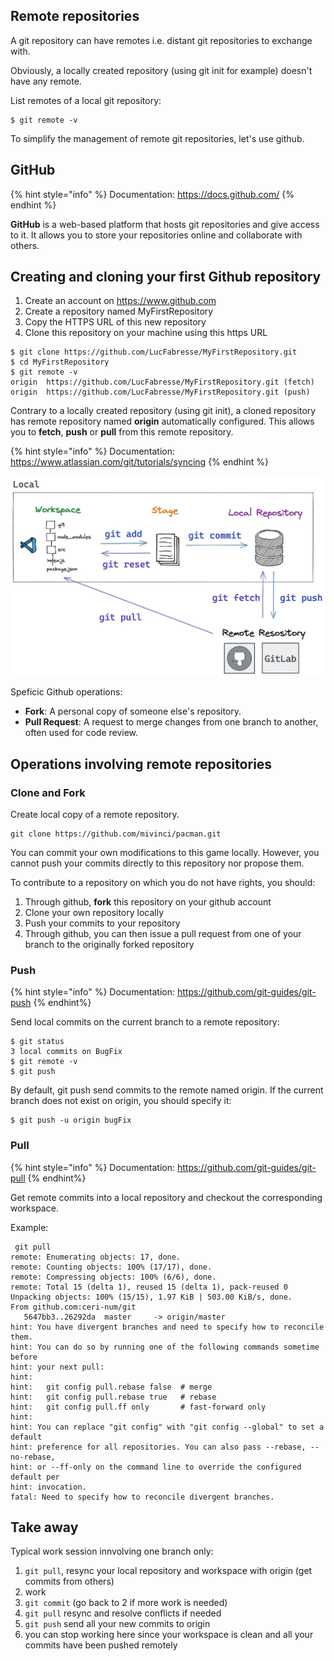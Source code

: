 ## Remote repositories

A git repository can have remotes i.e. distant git repositories to exchange with.

Obviously, a locally created repository (using git init for example) doesn't have any remote.

List remotes of a local git repository:
```
$ git remote -v
```

To simplify the management of remote git repositories, let's use github.

## GitHub

{% hint style="info" %}
Documentation: <https://docs.github.com/>
{% endhint %}

**GitHub** is a web-based platform that hosts git repositories and give access to it.
It allows you to store your repositories online and collaborate with others.


## Creating and cloning your first Github repository

1. Create an account on <https://www.github.com>
2. Create a repository named MyFirstRepository
3. Copy the HTTPS URL of this new repository
4. Clone this repository on your machine using this https URL

```
$ git clone https://github.com/LucFabresse/MyFirstRepository.git
$ cd MyFirstRepository
$ git remote -v
origin	https://github.com/LucFabresse/MyFirstRepository.git (fetch)
origin	https://github.com/LucFabresse/MyFirstRepository.git (push)
```

Contrary to a locally created repository (using git init), a cloned repository has remote repository named __origin__ automatically configured.
This allows you to **fetch**, **push** or **pull** from this remote repository.

{% hint style="info" %}
Documentation: <https://www.atlassian.com/git/tutorials/syncing>
{% endhint %}

![Git operations ([credit to glasskube.dev](https://glasskube.dev/guides/git/))](../imgs/git-operations.png)

Speficic Github operations:
- **Fork**: A personal copy of someone else's repository.
- **Pull Request**: A request to merge changes from one branch to another, often used for code review.

## Operations involving remote repositories

### Clone and Fork

Create local copy of a remote repository.

```
git clone https://github.com/mivinci/pacman.git
```

You can commit your own modifications to this game locally.
However, you cannot push your commits directly to this repository nor propose them.

To contribute to a repository on which you do not have rights, you should:
1. Through github, __fork__ this repository on your github account
2. Clone your own repository locally
3. Push your commits to your repository
4. Through github, you can then issue a pull request from one of your branch to the originally forked repository

### **Push**

{% hint style="info" %}
Documentation: <https://github.com/git-guides/git-push>
{% endhint%}

Send local commits on the current branch to a remote repository:

```
$ git status
3 local commits on BugFix
$ git remote -v
$ git push
```

By default, git push send commits to the remote named origin.
If the current branch does not exist on origin, you should specify it:

```
$ git push -u origin bugFix
```

### **Pull**

{% hint style="info" %}
Documentation: <https://github.com/git-guides/git-pull>
{% endhint%}

Get remote commits into a local repository and checkout the corresponding workspace.

Example:
```
 git pull
remote: Enumerating objects: 17, done.
remote: Counting objects: 100% (17/17), done.
remote: Compressing objects: 100% (6/6), done.
remote: Total 15 (delta 1), reused 15 (delta 1), pack-reused 0
Unpacking objects: 100% (15/15), 1.97 KiB | 503.00 KiB/s, done.
From github.com:ceri-num/git
   5647bb3..26292da  master     -> origin/master
hint: You have divergent branches and need to specify how to reconcile them.
hint: You can do so by running one of the following commands sometime before
hint: your next pull:
hint:
hint:   git config pull.rebase false  # merge
hint:   git config pull.rebase true   # rebase
hint:   git config pull.ff only       # fast-forward only
hint:
hint: You can replace "git config" with "git config --global" to set a default
hint: preference for all repositories. You can also pass --rebase, --no-rebase,
hint: or --ff-only on the command line to override the configured default per
hint: invocation.
fatal: Need to specify how to reconcile divergent branches.
```

## Take away

Typical work session innvolving one branch only:

1. `git pull`, resync your local repository and workspace with origin (get commits from others)
2. work
3. `git commit` (go back to 2 if more work is needed)
4. `git pull` resync and resolve conflicts if needed
5. `git push` send all your new commits to origin
6. you can stop working here since your workspace is clean and all your commits have been pushed remotely
